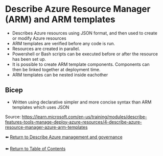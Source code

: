 # Describe Azure Resource Manager (ARM) and ARM templates

* Describes Azure resources using JSON format, and then used to create or modify Azure resources
* ARM templates are verified before any code is run.
* Resources are created in parallel.
* Powershell or Bash scripts can be executed before or after the resource has been set up.
* It is possible to create ARM template components. Components can then be linked together at deployment time.
* ARM templates can be nested inside eachother

## Bicep
* Written using declarative simpler and more concise syntax than ARM templates which uses JSON

Source: https://learn.microsoft.com/en-us/training/modules/describe-features-tools-manage-deploy-azure-resources/4-describe-azure-resource-manager-azure-arm-templates

⬅️ [Return to Describe Azure management and governance](README.md)

⬅️ [Return to Table of Contents](../README.md)